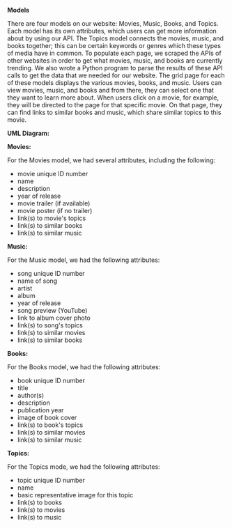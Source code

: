 **Models**

There are four models on our website: Movies, Music, Books, and Topics. Each model has its own attributes, which users can get more information about by using our API. The Topics model connects the movies, music, and books together; this can be certain keywords or genres which these types of media have in common. To populate each page, we scraped the APIs of other websites in order to get what movies, music, and books are currently trending. We also wrote a Python program to parse the results of these API calls to get the data that we needed for our website. The grid page for each of these models displays the various movies, books, and music. Users can view movies, music, and books and from there, they can select one that they want to learn more about. When users click on a movie, for example, they will be directed to the page for that specific movie. On that page, they can find links to similar books and music, which share similar topics to this movie.

**UML Diagram:**



**Movies:**

For the Movies model, we had several attributes, including the following:

* movie unique ID number
* name
* description
* year of release
* movie trailer \(if available\)
* movie poster \(if no trailer\)
* link\(s\) to movie's topics
* link\(s\) to similar books
* link\(s\) to similar music

**Music:**

For the Music model, we had the following attributes:

* song unique ID number
* name of song
* artist
* album
* year of release
* song preview \(YouTube\)
* link to album cover photo
* link\(s\) to song's topics
* link\(s\) to similar movies
* link\(s\) to similar books

**Books:**

For the Books model, we had the following attributes:

* book unique ID number
* title
* author\(s\)
* description
* publication year
* image of book cover
* link\(s\) to book's topics
* link\(s\) to similar movies
* link\(s\) to similar music

**Topics:**

For the Topics mode, we had the following attributes:

* topic unique ID number
* name
* basic representative image for this topic
* link\(s\) to books
* link\(s\) to movies
* link\(s\) to music



